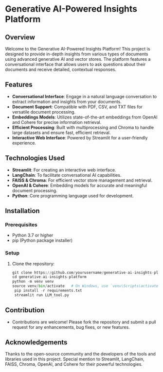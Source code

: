 # Generative AI-Powered Insights Platform

## Overview
Welcome to the Generative AI-Powered Insights Platform! This project is designed to provide in-depth insights from various types of documents using advanced generative AI and vector stores. The platform features a conversational interface that allows users to ask questions about their documents and receive detailed, contextual responses.

## Features
- **Conversational Interface**: Engage in a natural language conversation to extract information and insights from your documents.
- **Document Support**: Compatible with PDF, CSV, and TXT files for versatile document processing.
- **Embeddings Models**: Utilizes state-of-the-art embeddings from OpenAI and Cohere for precise information retrieval.
- **Efficient Processing**: Built with multiprocessing and Chroma to handle large datasets and ensure fast, efficient retrieval.
- **Interactive Web Interface**: Powered by Streamlit for a user-friendly experience.

## Technologies Used
- **Streamlit**: For creating an interactive web interface.
- **LangChain**: To facilitate conversational AI capabilities.
- **FAISS & Chroma**: For efficient vector store management and retrieval.
- **OpenAI & Cohere**: Embedding models for accurate and meaningful document processing.
- **Python**: Core programming language used for development.

## Installation
### Prerequisites
- Python 3.7 or higher
- pip (Python package installer)

### Setup
1. Clone the repository:
   ```python
   git clone https://github.com/yourusername/generative-ai-insights-platform.git
   cd generative-ai-insights-platform
   python -m venv venv
   source venv/bin/activate   # On Windows, use `venv\Scripts\activate`
    pip install -r requirements.txt
    streamlit run LLM_tool.py

## Contribution<br>
- Contributions are welcome! Please fork the repository and submit a pull request for any enhancements, bug fixes, or new features.

## Acknowledgements <br>
Thanks to the open-source community and the developers of the tools and libraries used in this project.
Special mention to Streamlit, LangChain, FAISS, Chroma, OpenAI, and Cohere for their powerful technologies.

